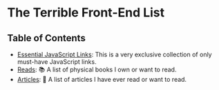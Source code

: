# The Terrible Front-End List

## Table of Contents

- [Essential JavaScript Links](./links.md): This is a very exclusive collection of only must-have JavaScript links.
- [Reads](./reads.md): :books: A list of physical books I own or want to read.
- [Articles](./articles.md): :link: A list of articles I have ever read or want to read.
